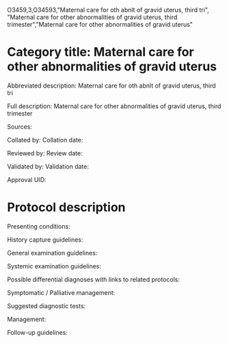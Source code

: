 O3459,3,O34593,"Maternal care for oth abnlt of gravid uterus, third tri", "Maternal care for other abnormalities of gravid uterus, third trimester","Maternal care for other abnormalities of gravid uterus"
# Category title: Maternal care for other abnormalities of gravid uterus

Abbreviated description: Maternal care for oth abnlt of gravid uterus, third tri

Full description: Maternal care for other abnormalities of gravid uterus, third trimester

Sources:

Collated by:
Collation date:

Reviewed by:
Review date:

Validated by:
Validation date:

Approval UID:

# Protocol description

Presenting conditions:

History capture guidelines:

General examination guidelines:

Systemic examination guidelines:

Possible differential diagnoses with links to related protocols:

Symptomatic / Palliative management:

Suggested diagnostic tests:

Management:

Follow-up guidelines:
